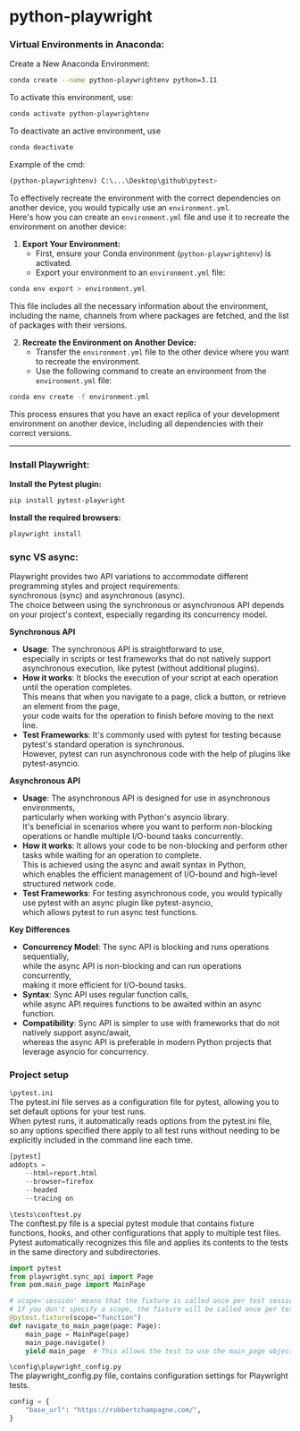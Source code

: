 # python-playwright

### Virtual Environments in Anaconda:
Create a New Anaconda Environment:
```Bash
conda create --name python-playwrightenv python=3.11
```
 To activate this environment, use:
```Bash
conda activate python-playwrightenv
```
To deactivate an active environment, use
```Bash
conda deactivate
```
Example of the cmd:
```Bash
(python-playwrightenv) C:\...\Desktop\github\pytest>
```

To effectively recreate the environment with the correct dependencies on another device, you would typically use an `environment.yml`.<br>
Here's how you can create an `environment.yml` file and use it to recreate the environment on another device:

1. **Export Your Environment:**
    - First, ensure your Conda environment (`python-playwrightenv`) is activated.
    - Export your environment to an `environment.yml` file:

```Bash
conda env export > environment.yml
```
This file includes all the necessary information about the environment, including the name, channels from where packages are fetched, and the list of packages with their versions.

2. **Recreate the Environment on Another Device:**
    - Transfer the `environment.yml` file to the other device where you want to recreate the environment.
    - Use the following command to create an environment from the `environment.yml` file:

```Bash
conda env create -f environment.yml
```
This process ensures that you have an exact replica of your development environment on another device, including all dependencies with their correct versions.

---

### Install Playwright:
**Install the Pytest plugin:**

```Bash
pip install pytest-playwright
```

**Install the required browsers:**
```Bash
playwright install
```

### sync VS async:
Playwright provides two API variations to accommodate different programming styles and project requirements: <br>
synchronous (sync) and asynchronous (async). <br>
The choice between using the synchronous or asynchronous API depends on your project's context, especially regarding its concurrency model.

**Synchronous API**<br>
- **Usage**: The synchronous API is straightforward to use, <br>
especially in scripts or test frameworks that do not natively support asynchronous execution, like pytest (without additional plugins).<br>
- **How it works**: It blocks the execution of your script at each operation until the operation completes.<br>
This means that when you navigate to a page, click a button, or retrieve an element from the page, <br>
your code waits for the operation to finish before moving to the next line.<br>
- **Test Frameworks**: It's commonly used with pytest for testing because pytest's standard operation is synchronous.<br>
However, pytest can run asynchronous code with the help of plugins like pytest-asyncio.

**Asynchronous API**<br>
- **Usage**: The asynchronous API is designed for use in asynchronous environments,<br>
particularly when working with Python's asyncio library. <br>
It's beneficial in scenarios where you want to perform non-blocking operations or handle multiple I/O-bound tasks concurrently.<br>
- **How it works**: It allows your code to be non-blocking and perform other tasks while waiting for an operation to complete. <br>
This is achieved using the async and await syntax in Python, <br>
which enables the efficient management of I/O-bound and high-level structured network code.<br>
- **Test Frameworks**: For testing asynchronous code, you would typically use pytest with an async plugin like pytest-asyncio,<br> which allows pytest to run async test functions.

**Key Differences**
- **Concurrency Model**: The sync API is blocking and runs operations sequentially, <br>
while the async API is non-blocking and can run operations concurrently, <br>
making it more efficient for I/O-bound tasks.<br>
- **Syntax**: Sync API uses regular function calls, <br>
while async API requires functions to be awaited within an async function.<br>
- **Compatibility**: Sync API is simpler to use with frameworks that do not natively support async/await, <br>
whereas the async API is preferable in modern Python projects that leverage asyncio for concurrency.

### Project setup

`\pytest.ini`<br>
The pytest.ini file serves as a configuration file for pytest, allowing you to set default options for your test runs. <br> When pytest runs, it automatically reads options from the pytest.ini file,<br> so any options specified there apply to all test runs without needing to be explicitly included in the command line each time.
```Python
[pytest]
addopts =
    --html=report.html
    --browser=firefox
    --headed
    --tracing on
```

`\tests\conftest.py`<br>
The conftest.py file is a special pytest module that contains fixture functions, hooks, and other configurations that apply to multiple test files.<br> Pytest automatically recognizes this file and applies its contents to the tests in the same directory and subdirectories.
```Python
import pytest
from playwright.sync_api import Page
from pom.main_page import MainPage

# scope='session' means that the fixture is called once per test session.
# If you don't specify a scope, the fixture will be called once per test function.
@pytest.fixture(scope="function")
def navigate_to_main_page(page: Page):
    main_page = MainPage(page)
    main_page.navigate()
    yield main_page  # This allows the test to use the main_page object
```

`\config\playwright_config.py`<br>
The playwright_config.py file, contains configuration settings for Playwright tests.<br>
```Python
config = {
    "base_url": "https://robbertchampagne.com/",
}
```